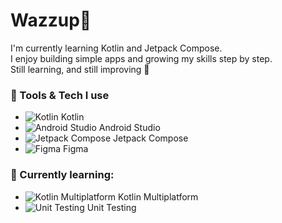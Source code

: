 # Wazzup👋

I'm currently learning Kotlin and Jetpack Compose.  
I enjoy building simple apps and growing my skills step by step.  
Still learning, and still improving 🚀

### 🔧 Tools & Tech I use
- ![Kotlin](https://img.shields.io/badge/Kotlin-0095D5?logo=kotlin&logoColor=white&style=flat) Kotlin  
- ![Android Studio](https://img.shields.io/badge/Android%20Studio-3DDC84?logo=android-studio&logoColor=white&style=flat) Android Studio  
- ![Jetpack Compose](https://img.shields.io/badge/Jetpack%20Compose-4285F4?logo=jetpack-compose&logoColor=white&style=flat) Jetpack Compose  
- ![Figma](https://img.shields.io/badge/Figma-F24E1E?logo=figma&logoColor=white&style=flat) Figma

### 🌱 Currently learning:
- ![Kotlin Multiplatform](https://img.shields.io/badge/Kotlin%20Multiplatform-7F52FF?logo=kotlin&logoColor=white&style=flat) Kotlin Multiplatform  
- ![Unit Testing](https://img.shields.io/badge/Unit%20Testing-FFCA28?logo=testing-library&logoColor=black&style=flat) Unit Testing
